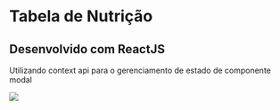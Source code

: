 <h1>Tabela de Nutrição</h1>
<h2>Desenvolvido com ReactJS</h2>
<p>Utilizando context api para o gerenciamento de estado de componente modal</p>

<img src='https://res.cloudinary.com/dzugtpcap/image/upload/v1638642434/my-projects/tabela-de-nutricao_k3tsgo.png'/>
